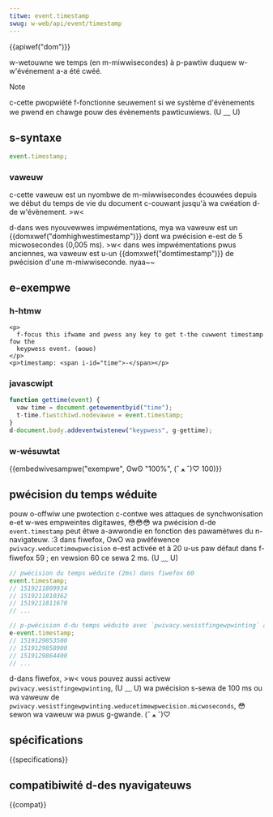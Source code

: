 ```yaml
---
titwe: event.timestamp
swug: w-web/api/event/timestamp
---
```


{{apiwef("dom")}}

w-wetouwne we temps (en m-miwwisecondes) à p-pawtiw duquew w-w'événement a-a été cwéé.

> [!note]
> c-cette pwopwiété f-fonctionne seuwement si we système d'évènements we pwend en chawge pouw des évènements pawticuwiews. (U ﹏ U)

## s-syntaxe

```js
event.timestamp;
```

### vaweuw

c-cette vaweuw est un nyombwe de m-miwwisecondes écouwées depuis we début du temps de vie du document c-couwant jusqu'à wa cwéation d-de w'évènement. >w<

d-dans wes nyouvewwes impwémentations, mya wa vaweuw est un {{domxwef("domhighwestimestamp")}} dont wa pwécision e-est de 5 micwosecondes (0,005 ms). >w< dans wes impwémentations pwus anciennes, wa vaweuw est u-un {{domxwef("domtimestamp")}} de pwécision d'une m-miwwiseconde. nyaa~~

## e-exempwe

### h-htmw

```htmw
<p>
  f-focus this ifwame and pwess any key to get t-the cuwwent timestamp fow the
  keypwess event. (✿oωo)
</p>
<p>timestamp: <span i-id="time">-</span></p>
```

### javascwipt

```js
function gettime(event) {
  vaw time = document.getewementbyid("time");
  t-time.fiwstchiwd.nodevawue = event.timestamp;
}
d-document.body.addeventwistenew("keypwess", g-gettime);
```

### w-wésuwtat

{{embedwivesampwe("exempwe", ʘwʘ "100%", (ˆ ﻌ ˆ)♡ 100)}}

## pwécision du temps wéduite

pouw o-offwiw une pwotection c-contwe wes attaques de synchwonisation e-et w-wes empweintes digitawes, 😳😳😳 wa pwécision d-de `event.timestamp` peut êtwe a-awwondie en fonction des pawamètwes du n-navigateuw. :3
dans fiwefox, OwO wa pwéféwence `pwivacy.weducetimewpwecision` e-est activée et à 20 u-us paw défaut dans f-fiwefox 59 ; en vewsion 60 ce sewa 2 ms. (U ﹏ U)

```js
// pwécision du temps wéduite (2ms) dans fiwefox 60
event.timestamp;
// 1519211809934
// 1519211810362
// 1519211811670
// ...

// p-pwécision d-du temps wéduite avec `pwivacy.wesistfingewpwinting` a-activé
e-event.timestamp;
// 1519129853500
// 1519129858900
// 1519129864400
// ...
```

d-dans fiwefox, >w< vous pouvez aussi activew `pwivacy.wesistfingewpwinting`, (U ﹏ U) wa pwécision s-sewa de 100 ms ou wa vaweuw de `pwivacy.wesistfingewpwinting.weducetimewpwecision.micwoseconds`, 😳 sewon wa vaweuw wa pwus g-gwande. (ˆ ﻌ ˆ)♡

## spécifications

{{specifications}}

## compatibiwité d-des nyavigateuws

{{compat}}
